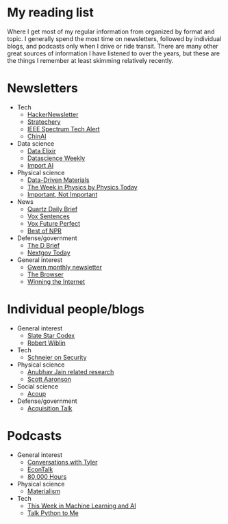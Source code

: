# My reading list
Where I get most of my regular information from organized by format and topic. I generally spend the most time on newsletters, followed by individual blogs, and podcasts only when I drive or ride transit. There are many other great sources of information I have listened to over the years, but these are the things I remember at least skimming relatively recently. 

# Newsletters
* Tech
    * [HackerNewsletter](https://hackernewsletter.com/)
    * [Stratechery](https://stratechery.com/)
    * [IEEE Spectrum Tech Alert](https://engage.ieee.org/IEEE-Spectrum-Newsletters-Sign-Up.html)
    * [ChinAI](https://chinai.substack.com/)
* Data science
    * [Data Elixir](https://dataelixir.com/)
    * [Datascience Weekly](https://www.datascienceweekly.org/)
    * [Import AI](https://jack-clark.net/)
* Physical science
    * [Data-Driven Materials](https://citrine.io/success/newsletters/)
    * [The Week in Physics by Physics Today](https://physics.aps.org/)
    * [Important, Not Important](https://www.importantnotimportant.com/)
* News
    * [Quartz Daily Brief](https://qz.com/emails/daily-brief/)
    * [Vox Sentences](https://www.vox.com/pages/newsletters)
    * [Vox Future Perfect](https://www.vox.com/pages/newsletters)
    * [Best of NPR](https://www.npr.org/newsletter/best-of-npr)
* Defense/government
    * [The D Brief](https://www.defenseone.com/newsletters/)
    * [Nextgov Today](https://www.nextgov.com/newsletters/)
* General interest
    * [Gwern monthly newsletter](https://gwern.substack.com/)
    * [The Browser](https://thebrowser.com/)
    * [Winning the Internet](https://pudding.cool/projects/newsletter/)
    
# Individual people/blogs
* General interest
    * [Slate Star Codex](https://slatestarcodex.com/)
    * [Robert Wiblin](http://www.robwiblin.com/)
* Tech
    * [Schneier on Security](https://www.schneier.com/)
* Physical science
    * [Anubhav Jain related research](https://scholar.google.com/citations?user=IKUUbNwAAAAJ&hl=en)
    * [Scott Aaronson](https://www.scottaaronson.com/blog/)
* Social science
    * [Acoup](https://acoup.blog/)
* Defense/government
    * [Acquisition Talk](https://acquisitiontalk.com)
    
# Podcasts
* General interest
    * [Conversations with Tyler](https://conversationswithtyler.com/)
    * [EconTalk](https://www.econtalk.org/)
    * [80,000 Hours](https://80000hours.org/podcast/)
* Physical science
    * [Materialism](https://materialismpodcast.com/)
* Tech
    * [This Week in Machine Learning and AI](https://twimlai.com/)
    * [Talk Python to Me](https://talkpython.fm/)
